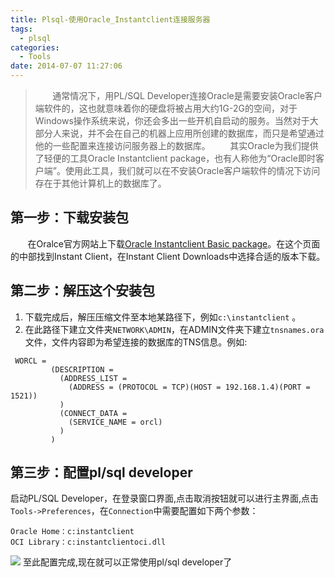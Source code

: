 ```yaml
---
title: Plsql-使用Oracle_Instantclient连接服务器
tags:
  - plsql
categories:
  - Tools
date: 2014-07-07 11:27:06
---
```


>&nbsp;&nbsp;&nbsp;&nbsp;&nbsp;&nbsp;&nbsp;通常情况下，用PL/SQL Developer连接Oracle是需要安装Oracle客户端软件的，这也就意味着你的硬盘将被占用大约1G-2G的空间，对于Windows操作系统来说，你还会多出一些开机自启动的服务。当然对于大部分人来说，并不会在自己的机器上应用所创建的数据库，而只是希望通过他的一些配置来连接访问服务器上的数据库。
&nbsp;&nbsp;&nbsp;&nbsp;&nbsp;&nbsp;&nbsp;其实Oracle为我们提供了轻便的工具Oracle Instantclient package，也有人称他为“Oracle即时客户端”。使用此工具，我们就可以在不安装Oracle客户端软件的情况下访问存在于其他计算机上的数据库了。

## 第一步：下载安装包
&nbsp;&nbsp;&nbsp;&nbsp;&nbsp;&nbsp;&nbsp;在Oralce官方网站上下载[Oracle Instantclient Basic package](http://www.oracle.com/technetwork/database/features/instant-client/index-097480.html)。在这个页面的中部找到Instant Client，在Instant Client Downloads中选择合适的版本下载。

## 第二步：解压这个安装包

1. 下载完成后，解压压缩文件至本地某路径下，例如`c:\instantclient` 。
2. 在此路径下建立文件夹`NETWORK\ADMIN`，在ADMIN文件夹下建立`tnsnames.ora`文件，文件内容即为希望连接的数据库的TNS信息。例如:

```
 WORCL =
         (DESCRIPTION =
           (ADDRESS_LIST =
             (ADDRESS = (PROTOCOL = TCP)(HOST = 192.168.1.4)(PORT = 1521))
           )
           (CONNECT_DATA =
             (SERVICE_NAME = orcl)
           )
         )

```

## 第三步：配置pl/sql developer

启动PL/SQL Developer，在登录窗口界面,点击取消按钮就可以进行主界面,点击`Tools->Preferences`，在`Connection`中需要配置如下两个参数：
```
Oracle Home：c:instantclient
OCI Library：c:instantclientoci.dll
```
![](http://7xssec.com2.z0.glb.clouddn.com/tools-plsql-instantclient-1.png)
至此配置完成,现在就可以正常使用pl/sql developer了